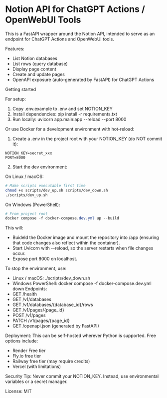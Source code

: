 # Notion API for ChatGPT Actions / OpenWebUI Tools

This is a FastAPI wrapper around the Notion API, intended to serve as an endpoint for ChatGPT Actions and OpenWebUI tools.

Features:
- List Notion databases
- List rows (query database)
- Display page content
- Create and update pages
- OpenAPI exposure (auto-generated by FastAPI) for ChatGPT Actions

Getting started

For setup:
1. Copy .env.example to .env and set NOTION_KEY
2. Install dependencies: pip install -r requirements.txt
3. Run locally: uvicorn app.main:app --reload --port 8000

Or use Docker for a development environment with hot-reload:
1. Create a .env in the project root with your NOTION_KEY (do NOT commit it):

```
NOTION_KEY=secret_xxx
PORT=8000
```

2. Start the dev environment:

On Linux / macOS:
```bash
# Make scripts executable first time
chmod +x scripts/dev_up.sh scripts/dev_down.sh
./scripts/dev_up.sh
```

On Windows (PowerShell):
```powershell
# From project root
docker compose -f docker-compose.dev.yml up --build
```

This will:
- Buideld the Docker image and mount the repository into /app (ensuring that code changes also reflect within the container).
- Start Uvicorn with --reload, so the server restarts when file changes occur.
- Expose port 8000 on localhost.

To stop the environment, use:
- Linux / macOS: ./scripts/dev_down.sh
- Windows PowerShell: docker compose -f docker-compose.dev.yml down
Endpoints:
- GET /health
- GET /v1/databases
- GET /v1/databases/{database_id}/rows
- GET /v1/pages/{page_id}
- POST /v1/pages
- PATCH /v1/pages/{page_id}
- GET /openapi.json (generated by FastAPI)

Deployment:
This can be self-hosted wherever Python is supported. Free options include:
- Render Free tier
- Fly.io free tier
- Railway free tier (may require credits)
- Vercel (with limitations)

Security Tip:
Never commit your NOTION_KEY. Instead, use environmental variables or a secret manager.

License: MIT

